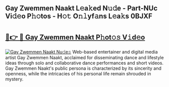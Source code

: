 ## Gay Zwemmen Naakt L𝚎a𝚔ed N𝚞𝚍e - Part-NUc Vi𝚍𝚎o P𝚑𝚘tos - H𝚘𝚝 O𝚗𝚕yf𝚊ns L𝚎a𝚔s 0BJXF

# <h2><a href="http://kf3vdq.oniu.top/?m=Gay+Zwemmen+Naakt">🔗👉 🔴 Gay Zwemmen Naakt P𝚑ot𝚘𝚜 V𝚒d𝚎o</a></h2>

[![Gay Zwemmen Naakt Nu𝚍e𝚜](https://i.imgur.com/0qMVB7G.gif)](http://kf3vdq.oniu.top/?m=Gay+Zwemmen+Naakt)
Web-based entertainer and digital media artist Gay Zwemmen Naakt, acclaimed for disseminating dance and lifestyle ideas through solo and collaborative dance performances and short videos. Gay Zwemmen Naakt's public persona is characterized by its sincerity and openness, while the intricacies of his personal life remain shrouded in mystery.  
